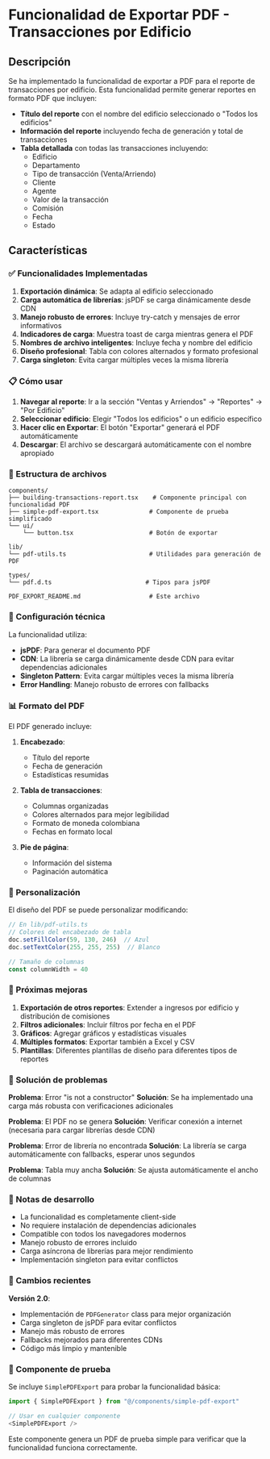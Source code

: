 # Funcionalidad de Exportar PDF - Transacciones por Edificio

## Descripción

Se ha implementado la funcionalidad de exportar a PDF para el reporte de transacciones por edificio. Esta funcionalidad permite generar reportes en formato PDF que incluyen:

- **Título del reporte** con el nombre del edificio seleccionado o "Todos los edificios"
- **Información del reporte** incluyendo fecha de generación y total de transacciones
- **Tabla detallada** con todas las transacciones incluyendo:
  - Edificio
  - Departamento
  - Tipo de transacción (Venta/Arriendo)
  - Cliente
  - Agente
  - Valor de la transacción
  - Comisión
  - Fecha
  - Estado

## Características

### ✅ Funcionalidades Implementadas

1. **Exportación dinámica**: Se adapta al edificio seleccionado
2. **Carga automática de librerías**: jsPDF se carga dinámicamente desde CDN
3. **Manejo robusto de errores**: Incluye try-catch y mensajes de error informativos
4. **Indicadores de carga**: Muestra toast de carga mientras genera el PDF
5. **Nombres de archivo inteligentes**: Incluye fecha y nombre del edificio
6. **Diseño profesional**: Tabla con colores alternados y formato profesional
7. **Carga singleton**: Evita cargar múltiples veces la misma librería

### 📋 Cómo usar

1. **Navegar al reporte**: Ir a la sección "Ventas y Arriendos" → "Reportes" → "Por Edificio"
2. **Seleccionar edificio**: Elegir "Todos los edificios" o un edificio específico
3. **Hacer clic en Exportar**: El botón "Exportar" generará el PDF automáticamente
4. **Descargar**: El archivo se descargará automáticamente con el nombre apropiado

### 📁 Estructura de archivos

```
components/
├── building-transactions-report.tsx    # Componente principal con funcionalidad PDF
├── simple-pdf-export.tsx              # Componente de prueba simplificado
└── ui/
    └── button.tsx                     # Botón de exportar

lib/
└── pdf-utils.ts                       # Utilidades para generación de PDF

types/
└── pdf.d.ts                          # Tipos para jsPDF

PDF_EXPORT_README.md                   # Este archivo
```

### 🔧 Configuración técnica

La funcionalidad utiliza:
- **jsPDF**: Para generar el documento PDF
- **CDN**: La librería se carga dinámicamente desde CDN para evitar dependencias adicionales
- **Singleton Pattern**: Evita cargar múltiples veces la misma librería
- **Error Handling**: Manejo robusto de errores con fallbacks

### 📊 Formato del PDF

El PDF generado incluye:

1. **Encabezado**:
   - Título del reporte
   - Fecha de generación
   - Estadísticas resumidas

2. **Tabla de transacciones**:
   - Columnas organizadas
   - Colores alternados para mejor legibilidad
   - Formato de moneda colombiana
   - Fechas en formato local

3. **Pie de página**:
   - Información del sistema
   - Paginación automática

### 🎨 Personalización

El diseño del PDF se puede personalizar modificando:

```typescript
// En lib/pdf-utils.ts
// Colores del encabezado de tabla
doc.setFillColor(59, 130, 246)  // Azul
doc.setTextColor(255, 255, 255)  // Blanco

// Tamaño de columnas
const columnWidth = 40
```

### 🚀 Próximas mejoras

1. **Exportación de otros reportes**: Extender a ingresos por edificio y distribución de comisiones
2. **Filtros adicionales**: Incluir filtros por fecha en el PDF
3. **Gráficos**: Agregar gráficos y estadísticas visuales
4. **Múltiples formatos**: Exportar también a Excel y CSV
5. **Plantillas**: Diferentes plantillas de diseño para diferentes tipos de reportes

### 🐛 Solución de problemas

**Problema**: Error "is not a constructor"
**Solución**: Se ha implementado una carga más robusta con verificaciones adicionales

**Problema**: El PDF no se genera
**Solución**: Verificar conexión a internet (necesaria para cargar librerías desde CDN)

**Problema**: Error de librería no encontrada
**Solución**: La librería se carga automáticamente con fallbacks, esperar unos segundos

**Problema**: Tabla muy ancha
**Solución**: Se ajusta automáticamente el ancho de columnas

### 📝 Notas de desarrollo

- La funcionalidad es completamente client-side
- No requiere instalación de dependencias adicionales
- Compatible con todos los navegadores modernos
- Manejo robusto de errores incluido
- Carga asíncrona de librerías para mejor rendimiento
- Implementación singleton para evitar conflictos

### 🔄 Cambios recientes

**Versión 2.0**:
- Implementación de `PDFGenerator` class para mejor organización
- Carga singleton de jsPDF para evitar conflictos
- Manejo más robusto de errores
- Fallbacks mejorados para diferentes CDNs
- Código más limpio y mantenible

### 🧪 Componente de prueba

Se incluye `SimplePDFExport` para probar la funcionalidad básica:

```typescript
import { SimplePDFExport } from "@/components/simple-pdf-export"

// Usar en cualquier componente
<SimplePDFExport />
```

Este componente genera un PDF de prueba simple para verificar que la funcionalidad funciona correctamente. 